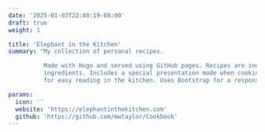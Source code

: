 ```yaml
---
date: '2025-01-03T22:40:19-08:00'
draft: true
weight: 1

title: 'Elephant in the Kitchen'
summary: "My collection of personal recipes. 

          Made with Hugo and served using GitHub pages. Recipes are indexed by the type of recipe, cuisine, and 
          ingredients. Includes a special presentation mode when cooking recipes that displays each step individually
          for easy reading in the kitchen. Uses Bootstrap for a responsive layout on all types of devices."

params:
  icon: ''
  website: 'https://elephantinthekitchen.com'
  github: 'https://github.com/mwtaylor/Cookbook'
---
```

